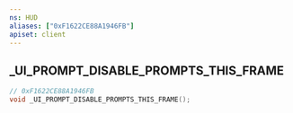 ```yaml
---
ns: HUD
aliases: ["0xF1622CE88A1946FB"]
apiset: client
---
```

## _UI_PROMPT_DISABLE_PROMPTS_THIS_FRAME

```c
// 0xF1622CE88A1946FB
void _UI_PROMPT_DISABLE_PROMPTS_THIS_FRAME();
```